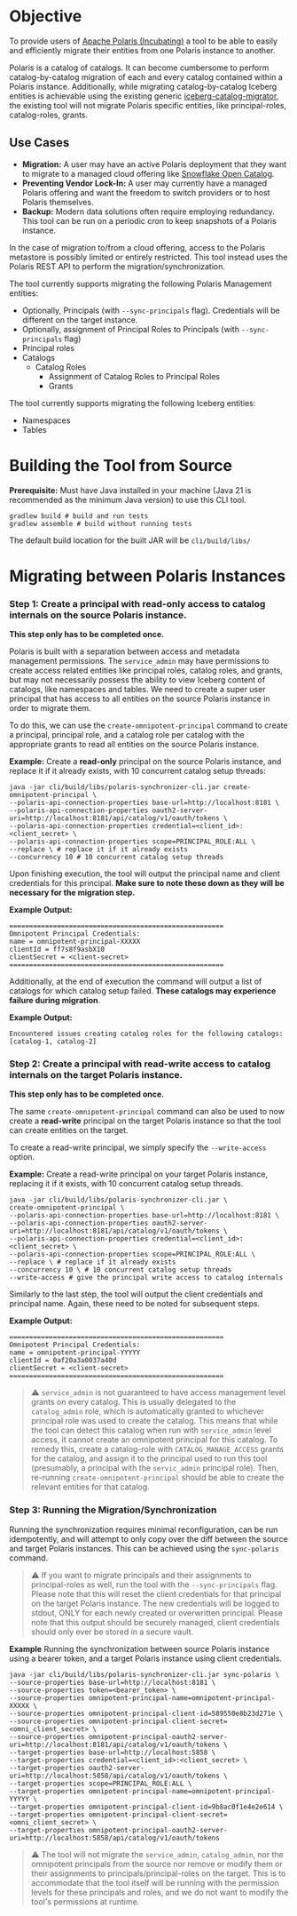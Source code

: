 # Objective

To provide users of [Apache Polaris (Incubating)](https://github.com/apache/polaris) a tool to be able to easily and efficiently
migrate their entities from one Polaris instance to another.

Polaris is a catalog of catalogs. It can become cumbersome to perform catalog-by-catalog migration of each and every catalog contained
within a Polaris instance. Additionally, while migrating catalog-by-catalog Iceberg entities is achievable using the
existing generic [iceberg-catalog-migrator](../iceberg-catalog-migrator/README.md), the existing tool will not migrate
Polaris specific entities, like principal-roles, catalog-roles, grants.

## Use Cases
* **Migration:** A user may have an active Polaris deployment that they want to migrate to a managed cloud offering like
  [Snowflake Open Catalog](https://www.snowflake.com/en/product/features/open-catalog/).
* **Preventing Vendor Lock-In:** A user may currently have a managed Polaris offering and want the freedom to switch providers or to host Polaris themselves.
* **Backup:** Modern data solutions often require employing redundancy. This tool can be run on a periodic cron to keep snapshots of a Polaris instance.

In the case of migration to/from a cloud offering, access to the Polaris metastore is possibly limited or entirely restricted. 
This tool instead uses the Polaris REST API to perform the migration/synchronization.

The tool currently supports migrating the following Polaris Management entities:
* Optionally, Principals (with `--sync-principals` flag). Credentials will be different on the target instance.
* Optionally, assignment of Principal Roles to Principals (with `--sync-principals` flag)
* Principal roles
* Catalogs
  * Catalog Roles
    * Assignment of Catalog Roles to Principal Roles
    * Grants

The tool currently supports migrating the following Iceberg entities:
* Namespaces
* Tables

# Building the Tool from Source

**Prerequisite:** Must have Java installed in your machine (Java 21 is recommended as the minimum Java version) to use this CLI tool.

```
gradlew build # build and run tests
gradlew assemble # build without running tests
```

The default build location for the built JAR will be `cli/build/libs/`

# Migrating between Polaris Instances

### Step 1: Create a principal with read-only access to catalog internals on the source Polaris instance.

**This step only has to be completed once.**

Polaris is built with a separation between access and metadata management permissions. The `service_admin`
may have permissions to create access related entities like principal roles, catalog roles, and grants, but may not necessarily
possess the ability to view Iceberg content of catalogs, like namespaces and tables. We need to create a super user principal
that has access to all entities on the source Polaris instance in order to migrate them.

To do this, we can use the `create-omnipotent-principal` command to create a principal, principal role,
and a catalog role per catalog with the appropriate grants to read all entities on the source Polaris instance.

**Example:** Create a **read-only** principal on the source Polaris instance, and replace it if it already exists,
with 10 concurrent catalog setup threads:
```
java -jar cli/build/libs/polaris-synchronizer-cli.jar create-omnipotent-principal \
--polaris-api-connection-properties base-url=http://localhost:8181 \
--polaris-api-connection-properties oauth2-server-uri=http://localhost:8181/api/catalog/v1/oauth/tokens \
--polaris-api-connection-properties credential=<client_id>:<client_secret> \
--polaris-api-connection-properties scope=PRINCIPAL_ROLE:ALL \
--replace \ # replace it if it already exists
--concurrency 10 # 10 concurrent catalog setup threads
```

Upon finishing execution, the tool will output the principal name and client credentials for this
principal. **Make sure to note these down as they will be necessary for the migration step.**

**Example Output:**
```
======================================================
Omnipotent Principal Credentials:
name = omnipotent-principal-XXXXX
clientId = ff7s8f9asbX10
clientSecret = <client-secret>
======================================================
```

Additionally, at the end of execution the command will output a list of catalogs for which catalog setup failed.
**These catalogs may experience failure during migration**.

**Example Output:**
```
Encountered issues creating catalog roles for the following catalogs: [catalog-1, catalog-2]
```

### Step 2: Create a principal with read-write access to catalog internals on the target Polaris instance.

**This step only has to be completed once.**

The same `create-omnipotent-principal` command can also be used to now create a **read-write** principal on the target
Polaris instance so that the tool can create entities on the target.

To create a read-write principal, we simply specify the `--write-access` option.

**Example:** Create a read-write principal on your target Polaris instance, replacing it if it exists, with 10 concurrent
catalog setup threads.
```
java -jar cli/build/libs/polaris-synchronizer-cli.jar \
create-omnipotent-principal \
--polaris-api-connection-properties base-url=http://localhost:8181 \
--polaris-api-connection-properties oauth2-server-uri=http://localhost:8181/api/catalog/v1/oauth/tokens \
--polaris-api-connection-properties credential=<client_id>:<client_secret> \
--polaris-api-connection-properties scope=PRINCIPAL_ROLE:ALL \
--replace \ # replace if it already exists
--concurrency 10 \ # 10 concurrent catalog setup threads
--write-access # give the principal write access to catalog internals
```

Similarly to the last step, the tool will output the client credentials and principal name. Again, these need to be noted
for subsequent steps.

**Example Output:**
```
======================================================
Omnipotent Principal Credentials:
name = omnipotent-principal-YYYYY
clientId = 0af20a3a0037a40d
clientSecret = <client-secret>
======================================================
```

> :warning: `service_admin` is not guaranteed to have access management level grants on every catalog. This is usually
> delegated to the `catalog_admin` role, which is automatically granted to whichever principal role was used to create
> the catalog. This means that while the tool can detect this catalog when run with `service_admin` level access,
> it cannot create an omnipotent principal for this catalog. To remedy this, create a catalog-role with `CATALOG_MANAGE_ACCESS`
> grants for the catalog, and assign it to the principal used to run this tool (presumably, a principal with the `servic_admin`
> principal role). Then, re-running `create-omnipotent-principal` should be able to create the relevant entities for that catalog.

### Step 3: Running the Migration/Synchronization

Running the synchronization requires minimal reconfiguration, can be run idempotently, and will attempt to only copy over the
diff between the source and target Polaris instances. This can be achieved using the `sync-polaris` command.

> :warning: If you want to migrate principals and their assignments to principal-roles as well, run the tool with the
> `--sync-principals` flag. Please note that this will reset the client credentials for that principal on the target 
> Polaris instance. The new credentials will be logged to stdout, ONLY for each newly created or overwritten principal. 
> Please note that this output should be securely managed, client credentials should only ever be stored in a secure vault.

**Example** Running the synchronization between source Polaris instance using a bearer token, and a target Polaris instance
using client credentials.
```
java -jar cli/build/libs/polaris-synchronizer-cli.jar sync-polaris \
--source-properties base-url=http://localhost:8181 \
--source-properties token=<bearer_token> \
--source-properties omnipotent-principal-name=omnipotent-principal-XXXXX \
--source-properties omnipotent-principal-client-id=589550e8b23d271e \
--source-properties omnipotent-principal-client-secret=<omni_client_secret> \
--source-properties omnipotent-principal-oauth2-server-uri=http://localhost:8181/api/catalog/v1/oauth/tokens \
--target-properties base-url=http://localhost:5858 \
--target-properties credential=<client_id>:<client_secret> \
--target-properties oauth2-server-uri=http://localhost:5858/api/catalog/v1/oauth/tokens \
--target-properties scope=PRINCIPAL_ROLE:ALL \
--target-properties omnipotent-principal-name=omnipotent-principal-YYYYY \
--target-properties omnipotent-principal-client-id=9b8ac0f1e4e2e614 \
--target-properties omnipotent-principal-client-secret=<omni_client_secret> \
--target-properties omnipotent-principal-oauth2-server-uri=http://localhost:5858/api/catalog/v1/oauth/tokens
```

> :warning: The tool will not migrate the `service_admin`, `catalog_admin`, nor the omnipotent principals from the source
> nor remove or modify them or their assignments to principals/principal-roles on the target. This is to accommodate that 
> the tool itself will be running with the permission levels for these principals and roles, and we do not want to modify 
> the tool's permissions at runtime.
